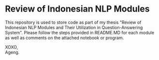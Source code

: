# Review of Indonesian NLP Modules

This repository is used to store code as part of my thesis "Review of Indonesian NLP Modules and Their Utilization in Question-Answering System". Please follow the steps provided in README.MD for each module as well as comments on the attached notebook or program.

XOXO,\
Ageng.
